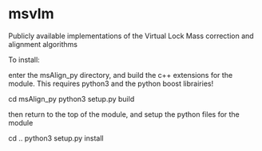 # msvlm
Publicly available implementations of the Virtual Lock Mass correction and alignment algorithms

To install:

enter the msAlign_py directory, and build the c++ extensions for the module. This requires python3 and the python boost librairies!

cd msAlign_py
python3 setup.py build

then return to the top of the module, and setup the python files for the module

cd ..
python3 setup.py install

